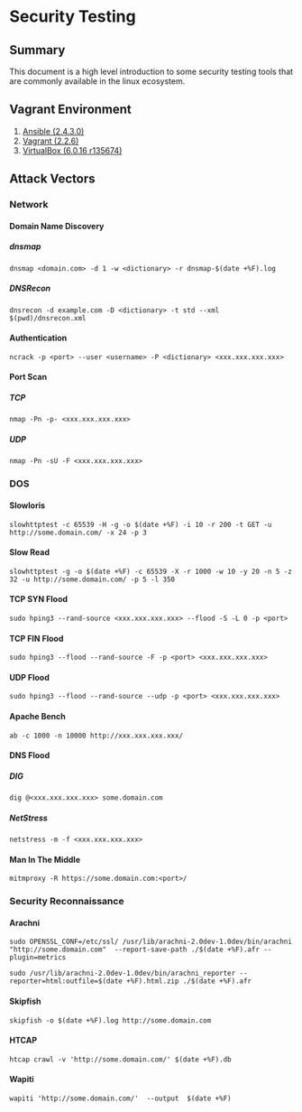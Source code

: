 # Security Testing

## Summary

This document is a high level introduction to some security testing tools that are commonly available in the linux ecosystem.

## Vagrant Environment

1. [Ansible (2.4.3.0)](https://www.ansible.com/)
2. [Vagrant (2.2.6)](https://www.vagrantup.com/)
3. [VirtualBox (6.0.16 r135674)](https://www.virtualbox.org/)

## Attack Vectors

### Network

#### Domain Name Discovery

##### dnsmap

```
dnsmap <domain.com> -d 1 -w <dictionary> -r dnsmap-$(date +%F).log
```

##### DNSRecon

```
dnsrecon -d example.com -D <dictionary> -t std --xml $(pwd)/dnsrecon.xml
```

#### Authentication

```
ncrack -p <port> --user <username> -P <dictionary> <xxx.xxx.xxx.xxx>
```

#### Port Scan

##### TCP

```
nmap -Pn -p- <xxx.xxx.xxx.xxx>
```

##### UDP

```
nmap -Pn -sU -F <xxx.xxx.xxx.xxx>
```

### DOS

#### Slowloris

```
slowhttptest -c 65539 -H -g -o $(date +%F) -i 10 -r 200 -t GET -u http://some.domain.com/ -x 24 -p 3
```

#### Slow Read

```
slowhttptest -g -o $(date +%F) -c 65539 -X -r 1000 -w 10 -y 20 -n 5 -z 32 -u http://some.domain.com/ -p 5 -l 350
```

#### TCP SYN Flood

```
sudo hping3 --rand-source <xxx.xxx.xxx.xxx> --flood -S -L 0 -p <port>
```

#### TCP FIN Flood

```
sudo hping3 --flood --rand-source -F -p <port> <xxx.xxx.xxx.xxx>
```

#### UDP Flood

```
sudo hping3 --flood --rand-source --udp -p <port> <xxx.xxx.xxx.xxx>
```

#### Apache Bench

```
ab -c 1000 -n 10000 http://xxx.xxx.xxx.xxx/
```

#### DNS Flood

##### DIG

```
dig @<xxx.xxx.xxx.xxx> some.domain.com
```

##### NetStress

```
netstress -m -f <xxx.xxx.xxx.xxx>
```

#### Man In The Middle

```
mitmproxy -R https://some.domain.com:<port>/
```

### Security Reconnaissance

#### Arachni

```
sudo OPENSSL_CONF=/etc/ssl/ /usr/lib/arachni-2.0dev-1.0dev/bin/arachni "http://some.domain.com"  --report-save-path ./$(date +%F).afr --plugin=metrics
```

```
sudo /usr/lib/arachni-2.0dev-1.0dev/bin/arachni_reporter --reporter=html:outfile=$(date +%F).html.zip ./$(date +%F).afr
```

#### Skipfish

```
skipfish -o $(date +%F).log http://some.domain.com
```

#### HTCAP

```
htcap crawl -v 'http://some.domain.com/' $(date +%F).db
```

#### Wapiti

```
wapiti 'http://some.domain.com/'  --output  $(date +%F)
```
